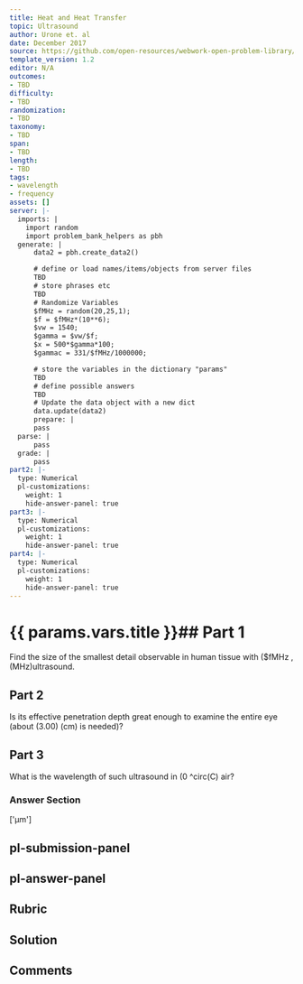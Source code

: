 ```yaml
---
title: Heat and Heat Transfer
topic: Ultrasound
author: Urone et. al
date: December 2017
source: https://github.com/open-resources/webwork-open-problem-library/tree/master/Contrib/BrockPhysics/College_Physics_Urone/17.Physics_of_Hearing/17-07.Ultrasound/NU_U17_17_07_007.pg
template_version: 1.2
editor: N/A
outcomes:
- TBD
difficulty:
- TBD
randomization:
- TBD
taxonomy:
- TBD
span:
- TBD
length:
- TBD
tags:
- wavelength
- frequency
assets: []
server: |-
  imports: |
    import random
    import problem_bank_helpers as pbh
  generate: |
      data2 = pbh.create_data2()

      # define or load names/items/objects from server files
      TBD
      # store phrases etc
      TBD
      # Randomize Variables
      $fMHz = random(20,25,1);
      $f = $fMHz*(10**6);
      $vw = 1540;
      $gamma = $vw/$f;
      $x = 500*$gamma*100;
      $gammac = 331/$fMHz/1000000;

      # store the variables in the dictionary "params"
      TBD
      # define possible answers
      TBD
      # Update the data object with a new dict
      data.update(data2)
      prepare: |
      pass
  parse: |
      pass
  grade: |
      pass
part2: |-
  type: Numerical
  pl-customizations:
    weight: 1
    hide-answer-panel: true
part3: |-
  type: Numerical
  pl-customizations:
    weight: 1
    hide-answer-panel: true
part4: |-
  type: Numerical
  pl-customizations:
    weight: 1
    hide-answer-panel: true
---
```


# {{ params.vars.title }}## Part 1 
Find the size of the smallest detail observable in human tissue with ($fMHz , (MHz)ultrasound. 
## Part 2 
Is its effective penetration depth great enough to examine the entire eye (about (3.00) (cm) is needed)? 
## Part 3 
What is the wavelength of such ultrasound in (0 ^circ(C) air? 


### Answer Section 
['µm']

## pl-submission-panel 


## pl-answer-panel 


## Rubric 


## Solution 


## Comments 


